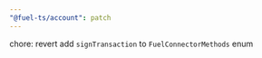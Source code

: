 ```yaml
---
"@fuel-ts/account": patch
---
```


chore: revert add `signTransaction` to `FuelConnectorMethods` enum
